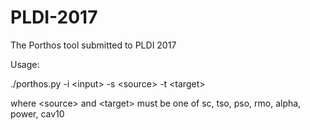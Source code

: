 # PLDI-2017
The Porthos tool submitted to PLDI 2017

Usage: 

./porthos.py -i \<input> -s \<source> -t \<target>

where \<source> and \<target> must be one of sc, tso, pso, rmo, alpha, power, cav10

